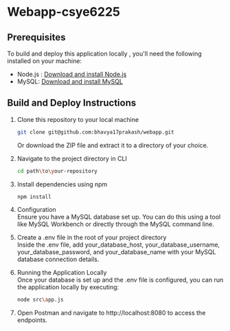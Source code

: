 # Webapp-csye6225

## Prerequisites
To build and deploy this application locally , you'll need the following installed on your machine:
- Node.js : [Download and install Node.js](https://nodejs.org/)
- MySQL: [Download and install MySQL](https://dev.mysql.com/downloads/)

## Build and Deploy Instructions
1. Clone this repository to your local machine<br>
   
   ```sh
   git clone git@github.com:bhavya17prakash/webapp.git
   ```
   Or download the ZIP file and extract it to a directory of your choice.

2. Navigate to the project directory in CLI<br>
   
   ```sh
   cd path\to\your-repository
   ```
3. Install dependencies using npm<br>
   
   ```sh
   npm install
   ```
4. Configuration <br>
Ensure you have a MySQL database set up. You can do this using a tool like MySQL Workbench or directly through the MySQL command line.

5. Create a .env file in the root of your project directory <br>
Inside the .env file, add your_database_host, your_database_username, your_database_password, and your_database_name with your MySQL database connection details.

6. Running the Application Locally <br>
Once your database is set up and the .env file is configured, you can run the application locally by executing:

   ```sh
   node src\app.js
   ```
7. Open Postman and navigate to http://localhost:8080 to access the endpoints.
   

